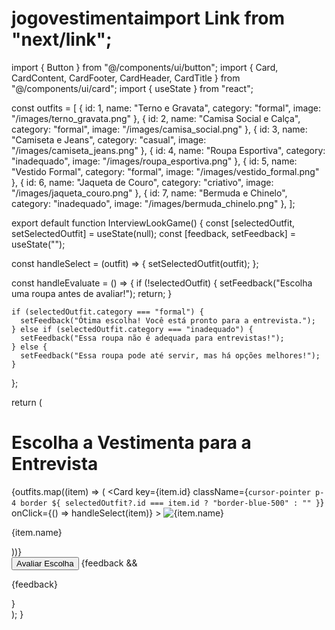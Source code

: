 # jogovestimentaimport Link from "next/link";
import { Button } from "@/components/ui/button";
import { Card, CardContent, CardFooter, CardHeader, CardTitle } from "@/components/ui/card";
import { useState } from "react";

const outfits = [
  { id: 1, name: "Terno e Gravata", category: "formal", image: "/images/terno_gravata.png" },
  { id: 2, name: "Camisa Social e Calça", category: "formal", image: "/images/camisa_social.png" },
  { id: 3, name: "Camiseta e Jeans", category: "casual", image: "/images/camiseta_jeans.png" },
  { id: 4, name: "Roupa Esportiva", category: "inadequado", image: "/images/roupa_esportiva.png" },
  { id: 5, name: "Vestido Formal", category: "formal", image: "/images/vestido_formal.png" },
  { id: 6, name: "Jaqueta de Couro", category: "criativo", image: "/images/jaqueta_couro.png" },
  { id: 7, name: "Bermuda e Chinelo", category: "inadequado", image: "/images/bermuda_chinelo.png" },
];

export default function InterviewLookGame() {
  const [selectedOutfit, setSelectedOutfit] = useState(null);
  const [feedback, setFeedback] = useState("");

  const handleSelect = (outfit) => {
    setSelectedOutfit(outfit);
  };

  const handleEvaluate = () => {
    if (!selectedOutfit) {
      setFeedback("Escolha uma roupa antes de avaliar!");
      return;
    }

    if (selectedOutfit.category === "formal") {
      setFeedback("Ótima escolha! Você está pronto para a entrevista.");
    } else if (selectedOutfit.category === "inadequado") {
      setFeedback("Essa roupa não é adequada para entrevistas!");
    } else {
      setFeedback("Essa roupa pode até servir, mas há opções melhores!");
    }
  };

  return (
    <div className="flex flex-col items-center p-6">
      <h1 className="text-2xl font-bold mb-4">Escolha a Vestimenta para a Entrevista</h1>
      <div className="grid grid-cols-2 gap-4">
        {outfits.map((item) => (
          <Card
            key={item.id}
            className={`cursor-pointer p-4 border ${
              selectedOutfit?.id === item.id ? "border-blue-500" : ""
            }`}
            onClick={() => handleSelect(item)}
          >
            <CardContent>
              <img src={item.image} alt={item.name} className="w-full h-40 object-cover" />
              <p className="text-center mt-2">{item.name}</p>
            </CardContent>
          </Card>
        ))}
      </div>
      <Button className="mt-4" onClick={handleEvaluate}>Avaliar Escolha</Button>
      {feedback && <p className="mt-2 text-lg font-semibold">{feedback}</p>}
    </div>
  );
}
